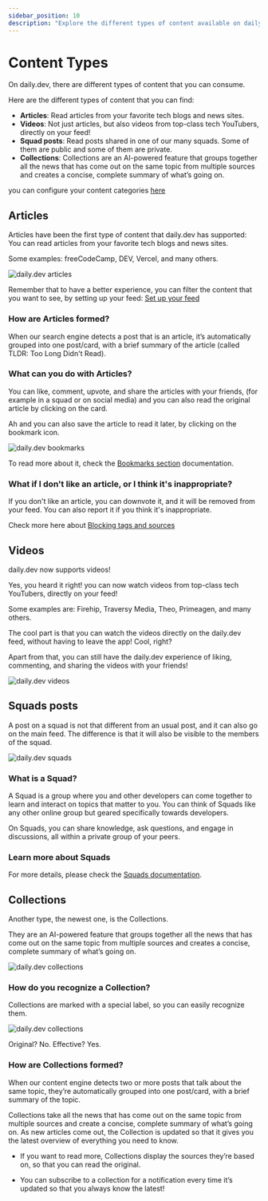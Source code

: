```yaml
---
sidebar_position: 10
description: "Explore the different types of content available on daily.dev, including articles, videos, squad posts, and AI-powered collections."
---
```


# Content Types

On daily.dev, there are different types of content that you can consume. 

Here are the different types of content that you can find:
- **Articles**: Read articles from your favorite tech blogs and news sites.
- **Videos**: Not just articles, but also videos from top-class tech YouTubers, directly on your feed!
- **Squad posts**: Read posts shared in one of our many squads. Some of them are public and some of them are private.
- **Collections**: Collections are an AI-powered feature that groups together all the news that has come out on the same topic from multiple sources and creates a concise, complete summary of what’s going on.

you can configure your content categories [here](https://docs.daily.dev/docs/setting-up-your-feed/advanced-filtering-options)

## Articles

Articles have been the first type of content that daily.dev has supported: You can read articles from your favorite tech blogs and news sites.

Some examples: freeCodeCamp, DEV, Vercel, and many others.

![daily.dev articles](https://daily-now-res.cloudinary.com/image/upload/v1724396991/docs-v2/98fe69ab-1010-43b1-8ae1-347d415d79e6.png)

Remember that to have a better experience, you can filter the content that you want to see, by setting up your feed: [Set up your feed](https://docs.daily.dev/docs/setting-up-your-feed/filtering-content-feed)

### How are Articles formed?

When our search engine detects a post that is an article, it’s automatically grouped into one post/card, with a brief summary of the article (called TLDR: Too Long Didn't Read).

### What can you do with Articles?

You can like, comment, upvote, and share the articles with your friends, (for example in a squad or on social media) and you can also read the original article by clicking on the card.

Ah and you can also save the article to read it later, by clicking on the bookmark icon.

![daily.dev bookmarks](https://daily-now-res.cloudinary.com/image/upload/v1724397095/docs-v2/fb4be789-33cd-4b3f-b5d9-8d0ed252604d.png)

To read more about it, check the [Bookmarks section](https://docs.daily.dev/docs/key-features/bookmarks#importance-of-bookmarks) documentation.

### What if I don't like an article, or I think it's inappropriate?

If you don't like an article, you can downvote it, and it will be removed from your feed. You can also report it if you think it's inappropriate.

Check more here about [Blocking tags and sources](https://docs.daily.dev/docs/setting-up-your-feed/blocking-tags-sources)

## Videos

daily.dev now supports videos!

Yes, you heard it right! you can now watch videos from top-class tech YouTubers, directly on your feed!

Some examples are: Firehip, Traversy Media, Theo, Primeagen, and many others.

The cool part is that you can watch the videos directly on the daily.dev feed, without having to leave the app! Cool, right?

Apart from that, you can still have the daily.dev experience of liking, commenting, and sharing the videos with your friends!

![daily.dev videos](https://daily-now-res.cloudinary.com/image/upload/v1724397175/docs-v2/c1a66ee3-e505-404b-906b-7b79d06c2591.png)

## Squads posts

A post on a squad is not that different from an usual post, and it can also go on the main feed. The difference is that it will also be visible to the members of the squad.

![daily.dev squads](https://daily-now-res.cloudinary.com/image/upload/v1724397220/docs-v2/b3b8cd63-8d2d-4559-83b8-5a33f97f25dc.png)

### What is a Squad?

A Squad is a group where you and other developers can come together to learn and interact on topics that matter to you. You can think of Squads like any other online group but geared specifically towards developers.

On Squads, you can share knowledge, ask questions, and engage in discussions, all within a private group of your peers.

### Learn more about Squads

For more details, please check the [Squads documentation](https://docs.daily.dev/docs/squads/creating-your-squad).

## Collections

Another type, the newest one, is the Collections.

They are an AI-powered feature that groups together all the news that has come out on the same topic from multiple sources and creates a concise, complete summary of what’s going on.

![daily.dev collections](https://daily-now-res.cloudinary.com/image/upload/v1724397272/docs-v2/a066429b-19a2-47f2-9338-5d5b5ebc554c.png)

### How do you recognize a Collection?

Collections are marked with a special label, so you can easily recognize them.

![daily.dev collections](https://daily-now-res.cloudinary.com/image/upload/v1724397343/docs-v2/b32328fd-c6f3-4c35-a226-21f0d979bc39.png)

Original? No. Effective? Yes.

### How are Collections formed?

When our content engine detects two or more posts that talk about the same topic, they’re automatically grouped into one post/card, with a brief summary of the topic.

Collections take all the news that has come out on the same topic from multiple sources and create a concise, complete summary of what’s going on. As new articles come out, the Collection is updated so that it gives you the latest overview of everything you need to know.

- If you want to read more, Collections display the sources they’re based on, so that you can read the original.

- You can subscribe to a collection for a notification every time it’s updated so that you always know the latest!
